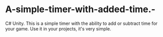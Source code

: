 # A-simple-timer-with-added-time.-
C# Unity. This is a simple timer with the ability to add or subtract time for your game. Use it in your projects, it's very simple. 
